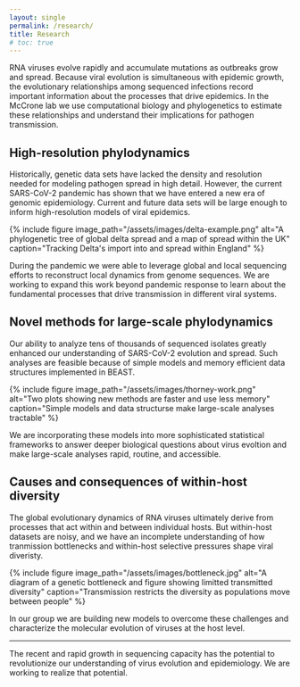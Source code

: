 ```yaml
---
layout: single
permalink: /research/
title: Research
# toc: true
---
```



RNA viruses evolve rapidly and accumulate mutations as outbreaks grow and spread.
Because viral evolution is simultaneous with epidemic growth, the evolutionary relationships among sequenced infections  record important information about the processes that drive epidemics.
In the McCrone lab we use computational biology and phylogenetics to estimate these relationships and understand their implications for pathogen transmission.


<!-- 
I am interested in how processes that act on small scales interact with viral evolution and are manifest in global trends.
In my Ph.D.
thesis, I explored how within-host processes and transmission bottlenecks affect influenza evolution.
As a postdoc, I have worked to integrate epidemiological data such as human mobility with large phylodynamics models to explore the drivers of SARS-CoV-2 spread within the UK at a high resolution.
As an independent investigator, I will build on this experience to develop novel approaches for tractable, accessible phylodynamics at scale.
My research will explore how we can best apply large, genetic data sets to improve real-time public health responses and elucidate the mechanisms by which local dynamics affect large-scale virus evolution and epidemiology. -->




## High-resolution phylodynamics 
Historically, genetic data sets have lacked the density and resolution needed for modeling pathogen spread in high detail.
However, the current SARS-CoV-2 pandemic has shown that we have entered a new era of genomic     epidemiology.
Current and future data sets will be large enough to inform high-resolution models of viral epidemics.

{% include figure image_path="/assets/images/delta-example.png" alt="A phylogenetic tree of global delta spread and a map of spread within the UK" caption="Tracking Delta's import into and spread within England" %}

During the pandemic we were able to leverage  global and local sequencing efforts to reconstruct local dynamics from genome sequences.
We are working to expand this work beyond pandemic response to learn about the fundamental processes that drive transmission in different viral systems.

## Novel methods for large-scale phylodynamics

Our ability to analyze tens of thousands of sequenced isolates greatly enhanced our understanding of SARS-CoV-2 evolution and spread.
Such analyses are feasible because of simple models and memory efficient data structures implemented in BEAST.

{% include figure image_path="/assets/images/thorney-work.png" alt="Two plots showing new methods are faster and use less memory" caption="Simple models and data structurse make large-scale analyses tractable" %}

We are incorporating these models into more sophisticated statistical frameworks to answer deeper biological questions about virus evoltion and make large-scale analyses rapid, routine, and accessible.

## Causes and consequences of within-host diversity


The global evolutionary dynamics of RNA viruses ultimately derive from processes that act within and between individual hosts.
But within-host datasets are noisy, and we have an incomplete understanding of how tranmission bottlenecks and within-host selective pressures shape viral diveristy.

{% include figure image_path="/assets/images/bottleneck.jpg" alt="A diagram of a genetic bottleneck and figure showing limitted transmitted diversity" caption="Transmission restricts the diversity as populations move between people" %}

In our group we are building new models to overcome these challenges and characterize the molecular evolution of viruses at the host level.


---
The recent and rapid growth in sequencing capacity has the potential to revolutionize our understanding of virus evolution and epidemiology.
We are working to realize that potential.
